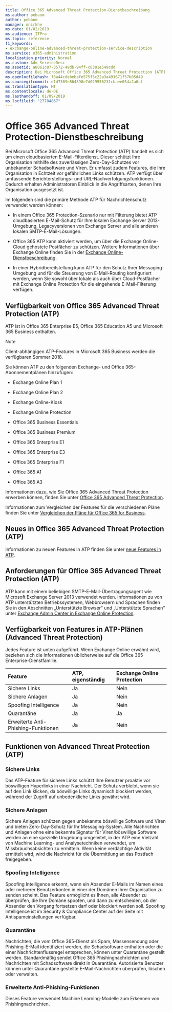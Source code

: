 ```yaml
---
title: Office 365 Advanced Threat Protection-Dienstbeschreibung
ms.author: pebaum
author: pebaum
manager: mnirkhe
ms.date: 01/02/2019
ms.audience: ITPro
ms.topic: reference
f1_keywords:
- exchange-online-advanced-threat-protection-service-description
ms.service: o365-administration
localization_priority: Normal
ms.custom: Adm_ServiceDesc
ms.assetid: a8061c87-3572-49db-94ff-c8301e549cdd
description: Bei Microsoft Office 365 Advanced Threat Protection (ATP) handelt es sich um einen cloudbasierten E-Mail-Filterdienst. Dieser schützt Ihre Organisation mithilfe des zuverlässigen Zero-Day-Schutzes vor unbekannter Schadsoftware und Viren. Er umfasst zudem Features, die Ihre Organisation in Echtzeit vor gefährlichen Links schützen. ATP verfügt über umfassende Berichterstellungs- und URL-Nachverfolgungsfunktionen. Dadurch erhalten Administratoren Einblick in die Angriffsarten, denen Ihre Organisation ausgesetzt ist.
ms.openlocfilehash: f8a44cdebebafe575f5c22a3a491671f57b05d49
ms.sourcegitcommit: d1d7309e864398e7d029956231cbaee054a2a0cf
ms.translationtype: MT
ms.contentlocale: de-DE
ms.lasthandoff: 01/09/2019
ms.locfileid: "27784867"
---
```

# <a name="office-365-advanced-threat-protection-service-description"></a>Office 365 Advanced Threat Protection-Dienstbeschreibung

Bei Microsoft Office 365 Advanced Threat Protection (ATP) handelt es sich um einen cloudbasierten E-Mail-Filterdienst. Dieser schützt Ihre Organisation mithilfe des zuverlässigen Zero-Day-Schutzes vor unbekannter Schadsoftware und Viren. Er umfasst zudem Features, die Ihre Organisation in Echtzeit vor gefährlichen Links schützen. ATP verfügt über umfassende Berichterstellungs- und URL-Nachverfolgungsfunktionen. Dadurch erhalten Administratoren Einblick in die Angriffsarten, denen Ihre Organisation ausgesetzt ist.
  
Im folgenden sind die primäre Methode ATP für Nachrichtenschutz verwendet werden können:
  
- In einem Office 365 Protection-Szenario nur mit Filterung bietet ATP cloudbasierten E-Mail-Schutz für Ihre lokalen Exchange Server 2013-Umgebung, Legacyversionen von Exchange Server und alle anderen lokalen SMTP-E-Mail-Lösungen.
    
- Office 365 ATP kann aktiviert werden, um über die Exchange Online-Cloud gehostete Postfächer zu schützen. Weitere Informationen über Exchange Online finden Sie in der [Exchange Online-Dienstbeschreibung](exchange-online-service-description/exchange-online-service-description.md).
    
- In einer Hybridbereitstellung kann ATP für den Schutz Ihrer Messaging-Umgebung und für die Steuerung von E-Mail-Routing konfiguriert werden, wenn Sie sowohl über lokale als auch über Cloud-Postfächer mit Exchange Online Protection für die eingehende E-Mail-Filterung verfügen.
    
## <a name="office-365-advanced-threat-protection-atp-availability"></a>Verfügbarkeit von Office 365 Advanced Threat Protection (ATP)

ATP ist in Office 365 Enterprise E5, Office 365 Education A5 und Microsoft 365 Business enthalten. 
  
> [!NOTE]
> Client-abhängigen ATP-Features in Microsoft 365 Business werden die verfügbaren Sommer 2018. 
  
Sie können ATP zu den folgenden Exchange- und Office 365-Abonnementplänen hinzufügen: 
  
- Exchange Online Plan 1
    
- Exchange Online Plan 2
    
- Exchange Online-Kiosk
    
- Exchange Online Protection
    
- Office 365 Business Essentials
    
- Office 365 Business Premium
    
- Office 365 Enterprise E1
    
- Office 365 Enterprise E3
    
- Office 365 Enterprise F1
    
- Office 365 A1
    
- Office 365 A3
    
Informationen dazu, wie Sie Office 365 Advanced Threat Protection erwerben können, finden Sie unter [Office 365 Advanced Threat Protection](https://go.microsoft.com/fwlink/p/?LinkId=294201).
  
Informationen zum Vergleichen der Features für die verschiedenen Pläne finden Sie unter [Vergleichen der Pläne für Office 365 for Business](http://go.microsoft.com/fwlink/?LinkID=799177&amp;clcid=0x409).
  
## <a name="whats-new-in-office-365-advanced-threat-protection-atp"></a>Neues in Office 365 Advanced Threat Protection (ATP)

Informationen zu neuen Features in ATP finden Sie unter [neue Features in ATP](https://docs.microsoft.com/office365/securitycompliance/office-365-atp#new-features-are-continually-being-added-to-atp).
  
## <a name="requirements-for-office-365-advanced-threat-protection-atp"></a>Anforderungen für Office 365 Advanced Threat Protection (ATP)

ATP kann mit einem beliebigen SMTP-E-Mail-Übertragungsagent wie Microsoft Exchange Server 2013 verwendet werden. Informationen zu von ATP unterstützten Betriebssystemen, Webbrowsern und Sprachen finden Sie in den Abschnitten „Unterstützte Browser" und „Unterstützte Sprachen" unter [Exchange Admin Center in Exchange Online Protection](https://go.microsoft.com/fwlink/p/?LinkId=282381).
  
## <a name="feature-availability-across-advanced-threat-protection-atp-plans"></a>Verfügbarkeit von Features in ATP-Plänen (Advanced Threat Protection)

Jedes Feature ist unten aufgeführt. Wenn Exchange Online erwähnt wird, beziehen sich die Informationen üblicherweise auf die Office 365 Enterprise-Dienstfamilie.
  
|**Feature**|**ATP, eigenständig**|**Exchange Online Protection**|
|:-----|:-----|:-----|
|Sichere Links  <br/> |Ja  <br/> |Nein  <br/> |
|Sichere Anlagen  <br/> |Ja  <br/> |Nein  <br/> |
|Spoofing Intelligence  <br/> |Ja  <br/> |Nein  <br/> |
|Quarantäne  <br/> |Ja  <br/> |Ja  <br/> |
|Erweiterte Anti-Phishing-Funktionen  <br/> |Ja  <br/> |Nein  <br/> |
   
## <a name="advanced-threat-protection-atp-capabilities"></a>Funktionen von Advanced Threat Protection (ATP)

### <a name="safe-links"></a>Sichere Links

Das ATP-Feature für sichere Links schützt Ihre Benutzer proaktiv vor böswilligen Hyperlinks in einer Nachricht. Der Schutz verbleibt, wenn sie auf den Link klicken, da böswillige Links dynamisch blockiert werden, während der Zugriff auf unbedenkliche Links gewährt wird.
  
### <a name="safe-attachments"></a>Sichere Anlagen

Sichere Anlagen schützen gegen unbekannte böswillige Software und Viren und bieten Zero-Day-Schutz für Ihr Messaging-System. Alle Nachrichten und Anlagen ohne eine bekannte Signatur für Viren/böswillige Software werden an eine spezielle Umgebung umgeleitet, in der ATP eine Vielzahl von Machine Learning- und Analysetechniken verwendet, um Missbrauchsabsichten zu ermitteln. Wenn keine verdächtige Aktivität ermittelt wird, wird die Nachricht für die Übermittlung an das Postfach freigegeben. 
  
### <a name="spoof-intelligence"></a>Spoofing Intelligence

Spoofing Intelligence erkennt, wenn ein Absender E-Mails im Namen eines oder mehrerer Benutzerkonten in einer der Domänen Ihrer Organisation zu senden scheint. Das Feature ermöglicht es Ihnen, alle Absender zu überprüfen, die Ihre Domäne spoofen, und dann zu entscheiden, ob der Absender den Vorgang fortsetzen darf oder blockiert werden soll. Spoofing Intelligence ist im Security &amp; Compliance Center auf der Seite mit Antispameinstellungen verfügbar.
  
### <a name="quarantine"></a>Quarantäne

Nachrichten, die vom Office 365-Dienst als Spam, Massensendung oder Phishing-E-Mail identifiziert werden, die Schadsoftware enthalten oder die einer Nachrichtenflussregel entsprechen, können unter Quarantäne gestellt werden. Standardmäßig sendet Office 365 Phishingnachrichten und Nachrichten mit Schadsoftware direkt in Quarantäne. Autorisierte Benutzer können unter Quarantäne gestellte E-Mail-Nachrichten überprüfen, löschen oder verwalten.
  
### <a name="advanced-anti-phishing-capabilities"></a>Erweiterte Anti-Phishing-Funktionen

Dieses Feature verwendet Machine Learning-Modelle zum Erkennen von Phishingnachrichten. 
  
